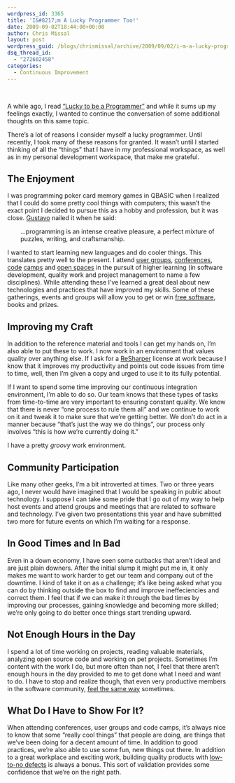 ```yaml
---
wordpress_id: 3365
title: 'I&#8217;m A Lucky Programmer Too!'
date: 2009-09-02T18:44:00+00:00
author: Chris Missal
layout: post
wordpress_guid: /blogs/chrismissal/archive/2009/09/02/i-m-a-lucky-programmer-too.aspx
dsq_thread_id:
  - "272602458"
categories:
  - Continuous Improvement
---
```

&nbsp;

A while ago, I read&nbsp;[&#8220;Lucky to be a Programmer&#8221;](http://duartes.org/gustavo/blog/post/lucky-to-be-a-programmer) and while it sums up my feelings exactly, I wanted to continue the conversation of some additional thoughts on this same topic.

There&#8217;s a lot of reasons I consider myself a lucky programmer. Until recently, I took many of these reasons for granted. It wasn&#8217;t until I started thinking of all the &#8220;things&#8221; that I have in my professional workspace, as well as in my personal development workspace, that make me grateful.

## The Enjoyment

I was programming poker card memory games in QBASIC when I realized that I could do some pretty cool things with computers; this wasn&#8217;t the exact point I decided to pursue this as a hobby and profession, but it was close. [Gustavo](http://duartes.org/gustavo/blog/)&nbsp;nailed it when he said:

<p style="padding-left: 30px">
  &#8230;programming is an intense creative pleasure, a perfect mixture of puzzles, writing, and craftsmanship.
</p>

I wanted to start learning new languages and do cooler things. This translates pretty well to the present. I attend [user groups](http://crineta.org),&nbsp;[conferences](http://stlouisdayofdotnet.com/), [code](http://www.iowacodecamp.com)&nbsp;[camps](http://www.chicagocodecamp.com/)&nbsp;and [open spaces](http://kaizenconf.com/)&nbsp;in the pursuit of higher learning (in software development, quality work and project management to name a few disciplines). While attending these I&#8217;ve learned a great deal about new technologies and practices that have improved my skills. Some of these gatherings, events and groups will allow you to get or win [free software](http://twitter.com/lazycoder/statuses/3368489119), books and prizes.

## Improving my Craft

In addition to the reference material and tools I can get my hands on, I&#8217;m also able to put these to work. I now work in an environment that values quality over anything else. If I ask for a [ReSharper](http://www.jetbrains.com/resharper/) license at work because I know that it improves my productivity and points out code issues from time to time, well, then I&#8217;m given a copy and urged to use it to its fully potential.

If I want to spend some time improving our continuous integration environment, I&#8217;m able to do so. Our team knows that these types of tasks from time-to-time are very important to ensuring constant quality. We know that there is never &#8220;one process to rule them all&#8221; and we continue to work on it and tweak it to make sure that we&#8217;re getting better. We don&#8217;t do act in a manner because &#8220;that&#8217;s just the way we do things&#8221;, our process only involves &#8220;this is how we&#8217;re currently doing it.&#8221;

I have a pretty _groovy_ work environment.

## Community Participation

Like many other geeks, I&#8217;m a bit introverted at times. Two or three years ago, I never would have imagined that I would be speaking in public about technology. I suppose I can take some pride that I go out of my way to help host events and attend groups and meetings that are related to software and technology. I&#8217;ve given two presentations this year and have submitted two more for future events on which I&#8217;m waiting for a response.

## In Good Times and In Bad

Even in a down economy, I have seen some cutbacks that aren&#8217;t ideal and are just plain downers. After the initial slump it might put me in, it only makes me want to work harder to get our team and company out of the downtime. I kind of take it on as a challenge; it&#8217;s like being asked what you can do by thinking outside the box to find and improve ineffeciencies and correct them. I feel that if we can make it through the bad times by improving our processes, gaining knowledge and becoming more skilled; we&#8217;re only going to do better once things start trending upward.

## Not Enough Hours in the Day

I spend a lot of time working on projects, reading valuable materials, analyzing open source code and working on pet projects. Sometimes I&#8217;m content with the work I do, but more often than not, I feel that there aren&#8217;t enough hours in the day provided to me to get done what I need and want to do. I have to stop and realize though, that even very productive members in the software community, [feel the same way](http://twitter.com/jeremydmiller/status/3678476412) sometimes.

## What Do I Have to Show For It?

When attending conferences, user groups and code camps, it&#8217;s always nice to know that some &#8220;really cool things&#8221; that people are doing, are things that we&#8217;ve been doing for a decent amount of time. In addition to good practices, we&#8217;re also able to use some fun, new things out there. In addition to a great workplace and exciting work, building quality products with [low-to-no defects](http://devlicio.us/blogs/tim_barcz/archive/2009/08/26/zero-defects-in-software-setting-a-higher-bar.aspx)&nbsp;is always a bonus. This sort of validation provides some confidence that we&#8217;re on the right path.

&nbsp;